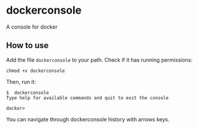 # dockerconsole

A console for docker

## How to use

Add the file `dockerconsole` to your path. Check if it has running permissions:

    chmod +x dockerconsole

Then, run it:

    $  dockerconsole
    Type help for available commands and quit to exit the console
    
    docker>

You can navigate through dockerconsole history with arrows keys.

